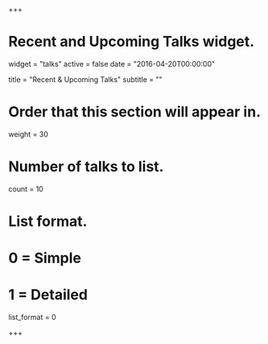 +++
# Recent and Upcoming Talks widget.
widget = "talks"
active = false
date = "2016-04-20T00:00:00"

title = "Recent & Upcoming Talks"
subtitle = ""

# Order that this section will appear in.
weight = 30

# Number of talks to list.
count = 10

# List format.
#   0 = Simple
#   1 = Detailed
list_format = 0

+++

